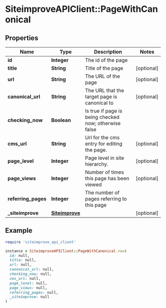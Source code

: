 # SiteimproveAPIClient::PageWithCanonical

## Properties

| Name | Type | Description | Notes |
| ---- | ---- | ----------- | ----- |
| **id** | **Integer** | The id of the page |  |
| **title** | **String** | Title of the page | [optional] |
| **url** | **String** | The URL of the page | [optional] |
| **canonical_url** | **String** | The URL that the target page is canonical to | [optional] |
| **checking_now** | **Boolean** | Is true if page is being checked now; otherwise false |  |
| **cms_url** | **String** | Url for the cms entry for editing the page. | [optional] |
| **page_level** | **Integer** | Page level in site hierarchy. | [optional] |
| **page_views** | **Integer** | Number of times this page has been viewed | [optional] |
| **referring_pages** | **Integer** | The number of pages referring to this page |  |
| **_siteimprove** | [**Siteimprove**](Siteimprove.md) |  | [optional] |

## Example

```ruby
require 'siteimprove_api_client'

instance = SiteimproveAPIClient::PageWithCanonical.new(
  id: null,
  title: null,
  url: null,
  canonical_url: null,
  checking_now: null,
  cms_url: null,
  page_level: null,
  page_views: null,
  referring_pages: null,
  _siteimprove: null
)
```

